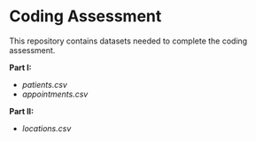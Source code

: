 # Coding Assessment

This repository contains datasets needed to complete the coding assessment.

**Part I:**
  - *patients.csv*
  - *appointments.csv*

**Part II:**
  - *locations.csv*
